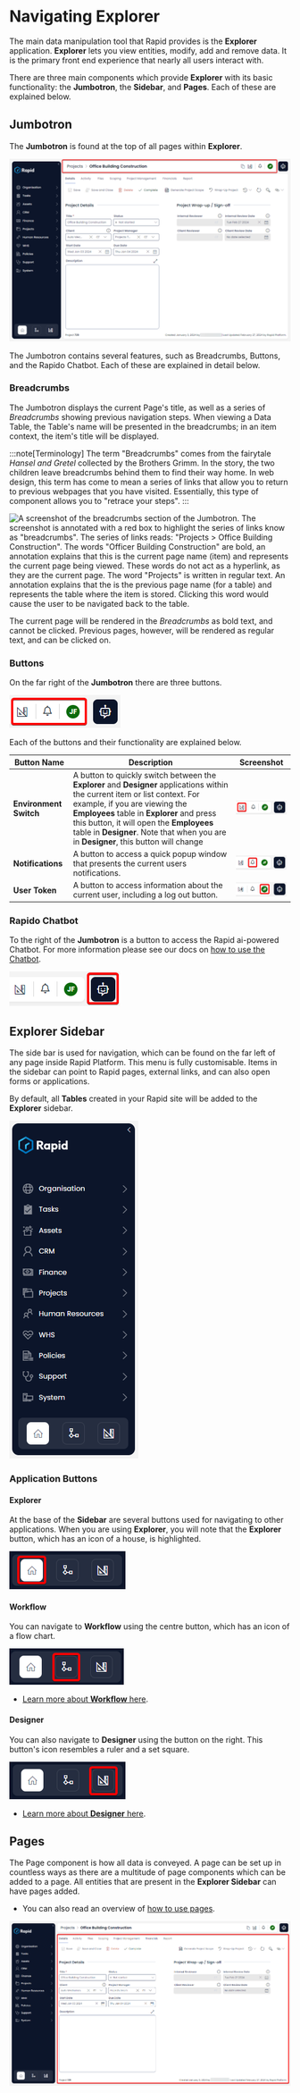 # Navigating Explorer

The main data manipulation tool that Rapid provides is the **Explorer** application. **Explorer** lets you view entities, modify, add and remove data. It is the primary front end experience that nearly all users interact with.

There are three main components which provide **Explorer** with its basic functionality: the **Jumbotron**, the **Sidebar**, and **Pages**. Each of these are explained below.

## Jumbotron

The **Jumbotron** is found at the top of all pages within **Explorer**.

![A screenshot that shows the location of the jumbotron at the top of the Rapid site. The screenshot is annotated with a red box to highlight its location.](<Jumbotron Location.png>)

The Jumbotron contains several features, such as Breadcrumbs, Buttons, and the Rapido Chatbot. Each of these are explained in detail below.

### Breadcrumbs

The Jumbotron displays the current Page's title, as well as a series of *Breadcrumbs* showing previous navigation steps. When viewing a Data Table, the Table's name will be presented in the breadcrumbs; in an item context, the item's title will be displayed.

:::note[Terminology]
The term "Breadcrumbs" comes from the fairytale *Hansel and Gretel* collected by the Brothers Grimm. In the story, the two children leave breadcrumbs behind them to find their way home. In web design, this term has come to mean a series of links that allow you to return to previous webpages that you have visited. Essentially, this type of component allows you to "retrace your steps".
:::

![A screenshot of the breadcrumbs section of the Jumbotron. The screenshot is annotated with a red box to highlight the series of links know as "breadcrumbs". The series of links reads: "Projects > Office Building Construction". The words "Officer Building Construction" are bold, an annotation explains that this is the current page name (item) and represents the current page being viewed. These words do not act as a hyperlink, as they are the current page. The word "Projects" is written in regular text. An annotation explains that the is the previous page name (for a table) and represents the table where the item is stored. Clicking this word would cause the user to be navigated back to the table.](<Jumbotron Breadcrumbs.png>)

The current page will be rendered in the *Breadcrumbs* as bold text, and cannot be clicked. Previous pages, however, will be rendered as regular text, and can be clicked on.

### Buttons

On the far right of the **Jumbotron** there are three buttons.

![A screenshot showing the location of the Jumbotron buttons: Environment Switch, Notifications, and User Token. The screenshot is annotated with a red box demonstrating the location of the buttons.](<Jumbotron Buttons.png>)

Each of the buttons and their functionality are explained below.

| Button Name | Description | Screenshot |
|---|---|---|
| **Environment Switch** | A button to quickly switch between the **Explorer** and **Designer** applications within the current item or list context. For example, if you are viewing the **Employees** table in **Explorer** and press this button, it will open the **Employees** table in **Designer**. Note that when you are in **Designer**, this button will change | ![A screenshot demonstrating the location of the Environment Switch button. The button's icon resembles a set square and a ruler. The screenshot is annotated with a red box to indicate the location of the button.](<Jumbotron Designer.png>)| 
| **Notifications** | A button to access a quick popup window that presents the current users notifications. | ![A screenshot demonstrating the location of the Notifications button. The button's icon resembles a bell. The screenshot is annotated with a red box to indicate the location of the button.](<Jumbotron Notifications.png>)|
| **User Token** | A button to access information about the current user, including a log out button. | ![A screenshot demonstrating the location of the User Token button. The button's icon is a coloured circle with the user's initials inside. In this example, the icon is green with the initials "JF" inside. The screenshot is annotated with a red box to indicate the location of the button.](<Jumbotron User.png>)|

### Rapido Chatbot

To the right of the **Jumbotron** is a button to access the Rapid ai-powered Chatbot. For more information please see our docs on [how to use the Chatbot](</docs/Rapid/3-User Manual/2-Explorer/6-Support Chatbot/How to create a support request/How to create a support request.md>).

![A screenshot showing the Rapido Chatbot, and its location on the jumbotron. The Rapido button is blue, and has a white icon of a robot head with a smiley face. The screenshot is annotated with a red box to highlight its location.](<Jumbotron Rapido.png>)

## Explorer Sidebar

The side bar is used for navigation, which can be found on the far left of any page inside Rapid Platform. This menu is fully customisable. Items in the sidebar can point to Rapid pages, external links, and can also open forms or applications.

By default, all **Tables** created in your Rapid site will be added to the **Explorer** sidebar.

![A screenshot of a sidebar from Rapid Standard as an example. The sidebar is dark blue and has the Rapid name and logo at the top. Underneath are a list of menu items that will navigate the user. The menu items from top to bottom are: Organisation, Tasks, Assets, CRM, Finance, Projects, Human Resources, WHS, Policies, Support, and System. At the very bottom of the sidebar are buttons to navigate between core applications. This is explained further below.](<Explorer sidebar.png>)

### Application Buttons

#### Explorer

At the base of the **Sidebar** are several buttons used for navigating to other applications. When you are using **Explorer**, you will note that the **Explorer** button, which has an icon of a house, is highlighted.

![Alt text](<Explorer Nav.png>)

#### Workflow

You can navigate to **Workflow** using the centre button, which has an icon of a flow chart.

![Alt text](<Workflow Nav.png>)

- [Learn more about **Workflow** here](</docs/Rapid/3-User Manual/4-Workflow/workflow-introduction.md>).

#### Designer

You can also navigate to **Designer** using the button on the right. This button's icon resembles a ruler and a set square.

![Alt text](<Designer Nav.png>)

- [Learn more about **Designer** here](</docs/Rapid/3-User Manual/3-Designer/1-what-is-designer/1-what-is-designer.md>).

## Pages

The Page component is how all data is conveyed. A page can be set up in countless ways as there are a multitude of page components which can be added to a page. All entities that are present in the **Explorer Sidebar** can have pages added.
- You can also read an overview of [how to use pages](/docs/Rapid/4-Keyper%20Manual/2-Designer/2-Pages/3-Components/1-overview/1-overview.md).

![A screenshot demonstrating the location of a page. The page in this example is a projects page with a tab strip, and a projects form included. The screenshot is annotated with a red box that surrounds the page component.](<Page Example.png>)